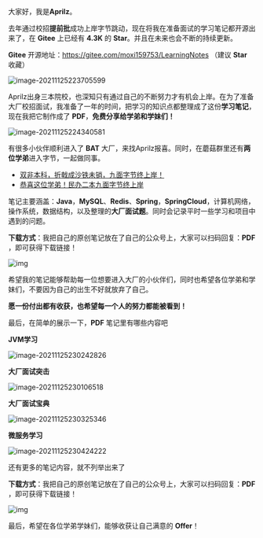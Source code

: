 大家好，我是**Aprilz**。

去年通过校招**提前批**成功上岸字节跳动，现在将我在准备面试的学习笔记都开源出来了，在 **Gitee** 上已经有 **4.3K** 的 **Star**。并且在未来也会不断的持续更新。

**Gitee** 开源地址：https://gitee.com/moxi159753/LearningNotes （建议 **Star** 收藏）

![image-20211125223705599](https://cdn.losey.top/blog/image-20211125223705599.png)

Aprilz出身三本院校，也深知只有通过自己的不断努力才有机会上岸。在为了准备大厂校招面试，我准备了一年的时间，把学习的知识点都整理成了这份**学习笔记**，现在我把它制作成了 **PDF**，**免费分享给学弟和学妹们！**

![image-20211125224340581](https://cdn.losey.top/blog/image-20211125224340581.png)

有很多小伙伴顺利进入了 **BAT** 大厂，来找Aprilz报喜。同时，在蘑菇群里还有**两位学弟**进入字节，一起做同事。

- [双非本科，折戟成沙铁未销，九面字节终上岸！](https://mp.weixin.qq.com/s/mE8AjQdQP8cgsWPVUbLBHA)
- [恭喜这位学弟！民办二本九面字节终上岸](https://mp.weixin.qq.com/s/mE8AjQdQP8cgsWPVUbLBHA)

笔记主要涵盖：**Java**，**MySQL**、**Redis**、**Spring**，**SpringCloud**，计算机网络，操作系统，数据结构，以及整理的**大厂面试题**。同时会记录平时一些学习和项目中遇到的问题。

**下载方式**：我把自己的原创笔记放在了自己的公众号上，大家可以扫码回复：**PDF** ，即可获得下载链接！

![img](https://gitee.com/moxi159753/LearningNotes/raw/master/doc/images/qq/%E8%8E%B7%E5%8F%96PDF.jpg)

希望我的笔记能够帮助每一位想要进入大厂的小伙伴们，同时也希望各位学弟和学妹们，不要因为自己的出生不好就放弃了自己。

**愿一份付出都有收获，也希望每一个人的努力都能被看到！**

最后，在简单的展示一下，**PDF** 笔记里有哪些内容吧

**JVM学习**

![image-20211125230242826](https://cdn.losey.top/blog/image-20211125230242826.png)

**大厂面试突击**

![image-20211125230106518](https://cdn.losey.top/blog/image-20211125230106518.png)

**大厂面试宝典**

![image-20211125230325346](https://cdn.losey.top/blog/image-20211125230325346.png)

**微服务学习**

![image-20211125230424222](https://cdn.losey.top/blog/image-20211125230424222.png)

还有更多的笔记内容，就不列举出来了

**下载方式**：我把自己的原创笔记放在了自己的公众号上，大家可以扫码回复：**PDF** ，即可获得下载链接！

![img](https://gitee.com/moxi159753/LearningNotes/raw/master/doc/images/qq/%E8%8E%B7%E5%8F%96PDF.jpg)

最后，希望在各位学弟学妹们，能够收获让自己满意的 **Offer**！
